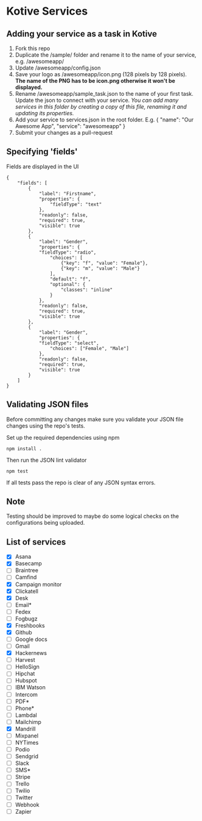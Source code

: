 Kotive Services
===============

Adding your service as a task in Kotive
---

1. Fork this repo
2. Duplicate the /sample/ folder and rename it to the name of your service, e.g. /awesomeapp/
3. Update /awesomeapp/config.json
4. Save your logo as /awesomeapp/icon.png (128 pixels by 128 pixels). __The name of the PNG has to be icon.png otherwise it won't be displayed.__
5. Rename /awesomeapp/sample_task.json to the name of your first task. Update the json to connect with your service. _You can add many services in this folder by creating a copy of this file, renaming it and updating its properties._
6. Add your service to services.json in the root folder. E.g.
    {
			"name": "Our Awesome App",
			"service": "awesomeapp"
		}
7. Submit your changes as a pull-request

Specifying 'fields'
---
Fields are displayed in the UI
```
{	
	"fields": [
		{
			"label": "Firstname",
			"properties": {
				"fieldType": "text"
			},
			"readonly": false,
			"required": true,
			"visible": true
		},
		{
			"label": "Gender",
			"properties": {
  			"fieldType": "radio",
				"choices": [
					{"key": "f", "value": "Female"},
					{"key": "m", "value": "Male"}
				],
				"default": "f",
				"optional": {
					"classes": "inline"
				}
			},
			"readonly": false,
			"required": true,
			"visible": true
		},
		{
			"label": "Gender",
			"properties": {
  			"fieldType": "select",
				"choices": ["Female", "Male"]
			},
			"readonly": false,
			"required": true,
			"visible": true
		}		
	]
}
```

Validating JSON files
---
Before committing any changes make sure you validate your JSON file changes using the repo's tests.

Set up the required dependencies using npm

	npm install .

Then run the JSON lint validator
	
	npm test

If all tests pass the repo is clear of any JSON syntax errors.

Note
----
Testing should be improved to maybe do some logical checks on the configurations being uploaded.

List of services
---
 - [x] Asana
 - [x] Basecamp
 - [ ] Braintree
 - [ ] Camfind
 - [x] Campaign monitor
 - [x] Clickatell
 - [x] Desk
 - [ ] Email*
 - [ ] Fedex
 - [ ] Fogbugz
 - [x] Freshbooks
 - [x] Github
 - [ ] Google docs
 - [ ] Gmail
 - [x] Hackernews
 - [ ] Harvest
 - [ ] HelloSign
 - [ ] Hipchat
 - [ ] Hubspot
 - [ ] IBM Watson
 - [ ] Intercom
 - [ ] PDF*
 - [ ] Phone*
 - [ ] Lambdal
 - [ ] Mailchimp
 - [x] Mandrill
 - [ ] Mixpanel
 - [ ] NYTimes
 - [ ] Podio
 - [ ] Sendgrid
 - [ ] Slack
 - [ ] SMS*
 - [ ] Stripe
 - [ ] Trello
 - [ ] Twilio
 - [ ] Twitter
 - [ ] Webhook
 - [ ] Zapier
